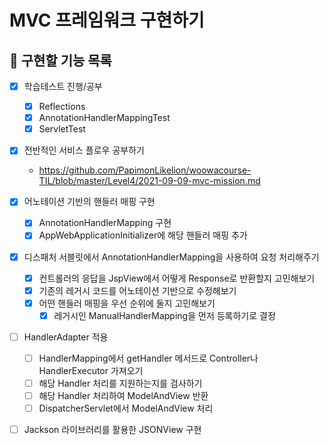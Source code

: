 # MVC 프레임워크 구현하기

## 💪 구현할 기능 목록
- [x] 학습테스트 진행/공부
    - [x] Reflections
    - [x] AnnotationHandlerMappingTest
    - [x] ServletTest

- [x] 전반적인 서비스 플로우 공부하기 
    - https://github.com/PapimonLikelion/woowacourse-TIL/blob/master/Level4/2021-09-09-mvc-mission.md

- [x] 어노테이션 기반의 핸들러 매핑 구현
    - [x] AnnotationHandlerMapping 구현
    - [x] AppWebApplicationInitializer에 해당 핸들러 매핑 추가

- [x] 디스패처 서블릿에서 AnnotationHandlerMapping을 사용하여 요청 처리해주기
    - [x] 컨트롤러의 응답을 JspView에서 어떻게 Response로 반환할지 고민해보기
    - [x] 기존의 레거시 코드를 어노테이션 기반으로 수정해보기
    - [x] 어떤 핸들러 매핑을 우선 순위에 둘지 고민해보기
        - [x] 레거시인 ManualHandlerMapping을 먼저 등록하기로 결정

- [ ] HandlerAdapter 적용
    - [ ] HandlerMapping에서 getHandler 메서드로 Controller나 HandlerExecutor 가져오기
    - [ ] 해당 Handler 처리를 지원하는지를 검사하기
    - [ ] 해당 Handler 처리하여 ModelAndView 반환
    - [ ] DispatcherServlet에서 ModelAndView 처리

- [ ] Jackson 라이브러리를 활용한 JSONView 구현
